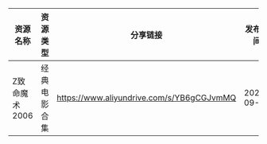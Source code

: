| 资源名称      | 资源类型   | 分享链接                                      | 发布时间       |
| --------- | ------ | ----------------------------------------- | ---------- |
| Z致命魔术2006 | 经典电影合集 | https://www.aliyundrive.com/s/YB6gCGJvmMQ | 2023-09-17 |
